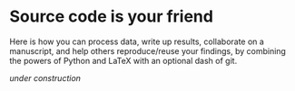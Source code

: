 # Source code is your friend

Here is how you can process data, write up results, collaborate on a manuscript, and help others reproduce/reuse your findings, by combining the powers of Python and LaTeX with an optional dash of git.

*under construction*